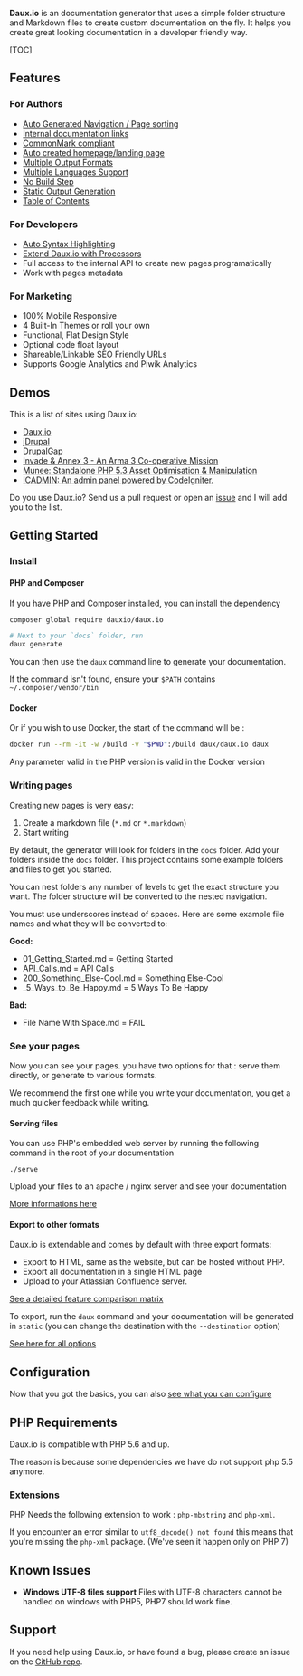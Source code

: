 **Daux.io** is an documentation generator that uses a simple folder structure and Markdown files to create custom documentation on the fly. It helps you create great looking documentation in a developer friendly way.

[TOC]

## Features

### For Authors

* [Auto Generated Navigation / Page sorting](01_Features/Navigation_and_Sorting.md)
* [Internal documentation links](01_Features/Internal_links.md)
* [CommonMark compliant](01_Features/CommonMark_compliant.md)
* [Auto created homepage/landing page](01_Features/Landing_page.md)
* [Multiple Output Formats](01_Features/Multiple_Output_Formats.md)
* [Multiple Languages Support](01_Features/Multilanguage.md)
* [No Build Step](01_Features/Live_mode.md)
* [Static Output Generation](01_Features/Static_Site_Generation.md)
* [Table of Contents](01_Features/Table_of_contents.md)

### For Developers

* [Auto Syntax Highlighting](01_Features/Auto_Syntax_Highlight.md)
* [Extend Daux.io with Processors](01_For_Developers/Creating_a_Processor.md)
* Full access to the internal API to create new pages programatically
* Work with pages metadata

### For Marketing

* 100% Mobile Responsive
* 4 Built-In Themes or roll your own
* Functional, Flat Design Style
* Optional code float layout
* Shareable/Linkable SEO Friendly URLs
* Supports Google Analytics and Piwik Analytics

## Demos

This is a list of sites using Daux.io:

* [Daux.io](https://dauxio.github.io/)
* [jDrupal](http://jdrupal.easystreet3.com/8/docs/)
* [DrupalGap](http://docs.drupalgap.org/8/)
* [Invade & Annex 3 - An Arma 3 Co-operative Mission](http://ia3.ahoyworld.co.uk/)
* [Munee: Standalone PHP 5.3 Asset Optimisation & Manipulation](http://mun.ee)
* [ICADMIN: An admin panel powered by CodeIgniter.](http://istocode.com/shared/ic-admin/)

Do you use Daux.io? Send us a pull request or open an [issue](https://github.com/dauxio/daux.io/issues) and I will add you to the list.

## Getting Started

### Install

#### PHP and Composer

If you have PHP and Composer installed, you can install the dependency

```bash
composer global require dauxio/daux.io

# Next to your `docs` folder, run
daux generate
```

You can then use the `daux` command line to generate your documentation.

If the command isn't found, ensure your `$PATH` contains `~/.composer/vendor/bin`

#### Docker

Or if you wish to use Docker, the start of the command will be :

```bash
docker run --rm -it -w /build -v "$PWD":/build daux/daux.io daux
```

Any parameter valid in the PHP version is valid in the Docker version


### Writing pages

Creating new pages is very easy:
1. Create a markdown file (`*.md` or `*.markdown`)
2. Start writing

By default, the generator will look for folders in the `docs` folder.
Add your folders inside the `docs` folder. This project contains some example folders and files to get you started.

You can nest folders any number of levels to get the exact structure you want.
The folder structure will be converted to the nested navigation.

You must use underscores instead of spaces. Here are some example file names and what they will be converted to:

**Good:**

* 01_Getting_Started.md = Getting Started
* API_Calls.md = API Calls
* 200_Something_Else-Cool.md = Something Else-Cool
* _5_Ways_to_Be_Happy.md = 5 Ways To Be Happy

**Bad:**

* File Name With Space.md = FAIL

### See your pages

Now you can see your pages. you have two options for that : serve them directly, or generate to various formats.

We recommend the first one while you write your documentation, you get a much quicker feedback while writing.

#### Serving files

You can use PHP's embedded web server by running the following command in the root of your documentation

```
./serve
```

Upload your files to an apache / nginx server and see your documentation

[More informations here](01_Features/Live_mode.md)

#### Export to other formats

Daux.io is extendable and comes by default with three export formats:

- Export to HTML, same as the website, but can be hosted without PHP.
- Export all documentation in a single HTML page
- Upload to your Atlassian Confluence server.

[See a detailed feature comparison matrix](01_Features/Multiple_Output_Formats.md)

To export, run the `daux` command and your documentation will be generated in `static` (you can change the destination with the `--destination` option)

[See here for all options](01_Features/Static_Site_Generation.md)

## Configuration

Now that you got the basics, you can also [see what you can configure](05_Configuration/_index.md)

## PHP Requirements

Daux.io is compatible with PHP 5.6 and up.

The reason is because some dependencies we have do not support php 5.5 anymore.

### Extensions

PHP Needs the following extension to work : `php-mbstring` and `php-xml`.

If you encounter an error similar to `utf8_decode() not found` this means that you're missing the `php-xml` package. (We've seen it happen only on PHP 7)

## Known Issues

- __Windows UTF-8 files support__ Files with UTF-8 characters cannot be handled on windows with PHP5, PHP7 should work fine.


## Support

If you need help using Daux.io, or have found a bug, please create an issue on the <a href="https://github.com/dauxio/daux.io/issues" target="_blank">GitHub repo</a>.
